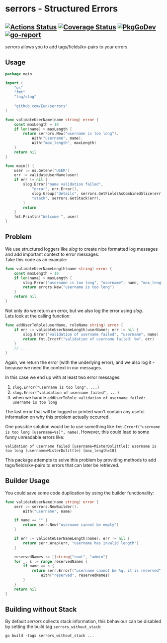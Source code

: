 # serrors - Structured Errors
[![Actions Status](https://github.com/Eun/serrors/workflows/push/badge.svg)](https://github.com/Eun/serrors/actions)
[![Coverage Status](https://coveralls.io/repos/github/Eun/serrors/badge.svg?branch=main)](https://coveralls.io/github/Eun/serrors?branch=main)
[![PkgGoDev](https://img.shields.io/badge/pkg.go.dev-reference-blue)](https://pkg.go.dev/github.com/Eun/serrors)
[![go-report](https://goreportcard.com/badge/github.com/Eun/serrors)](https://goreportcard.com/report/github.com/Eun/serrors)
---
*serrors* allows you to add tags/fields/kv-pairs to your errors.

## Usage
```go
package main

import (
	"os"
	"fmt"
	"log/slog"
	
	"github.com/Eun/serrors"
)

func validateUserName(name string) error {
	const maxLength = 10
	if len(name) > maxLength {
		return serrors.New("username is too long").
			With("username", name).
			With("max_length", maxLength)
	}
	return nil
}

func main() {
	user := os.Getenv("USER")
	err := validateUserName(user)
	if err != nil {
		slog.Error("name validation failed",
			"error", err.Error(),
			slog.Group("details", serrors.GetFieldsAsCombinedSlice(err)...),
			"stack", serrors.GetStack(err),
		)
		return
	}
	fmt.Println("Welcome ", user)
}

```


## Problem
We use structured loggers like *slog* to create nice formatted log messages  
and add important context to error messages.  
Take this code as an example:
```go
func validateUserNameLength(name string) error {
	const maxLength = 10
	if len(name) > maxLength {
		slog.Error("username is too long", "username", name, "max_length", maxLength)
		return errors.New("username is too long")
	}
	return nil
}
```
Not only do we return an error, but we also log the error using *slog*.  
Lets look at the calling function:

```go
func addUserToRole(userName, roleName string) error {
	if err := validateUserNameLength(userName); err != nil {
		slog.Error("validation of username failed", "username", name)
		return fmt.Errorf("validation of username failed: %w", err)
	}
	// ...
}
```
Again, we return the error (with the underlying error), and we also
log it - because we need the context in our messages.

In this case we end up with at least two error messages:
1. `slog.Error("username is too long", ...)`
2. `slog.Error("validation of username failed", ...)`
3. when we handle `addUserToRole`: `validation of username failed: username is too long`

The last error that will be logged or printed won't contain any useful information
on why this problem actually occurred.

One possible solution would be to use something like `fmt.Errorf("username is too long [username=%s]", name)`.
However, this could lead to some funny unreadable errors like:
```
validation of username failed [username=MisterDolittle]: username is too long [username=MisterDolittle] [max_length=10]
```

This package attempts to solve this problem by providing methods to add tags/fields/kv-pairs to errors that can later be
retrieved.


## Builder Usage
You could save some code duplication by using the builder functionality:
```go
func validateUserName(name string) error {
	serr := serrors.NewBuilder().
		With("username", name)

	if name == "" {
		return serr.New("username cannot be empty")
	}

	if err := validateUserNameLength(name); err != nil {
		return serr.Wrap(err, "username has invalid length")
	}

	reservedNames := []string{"root", "admin"}
	for _, s := range reservedNames {
		if name == s {
			return serr.Errorf("username cannot be %q, it is reserved", name).
				With("reserved", reservedNames)
		}
	}
	return nil
}
```

## Building without Stack
By default *serrors* collects stack information, this behaviour can be disabled by
setting the build tag `serrors_without_stack`:
```shell
go build -tags serrors_without_stack ...
```

